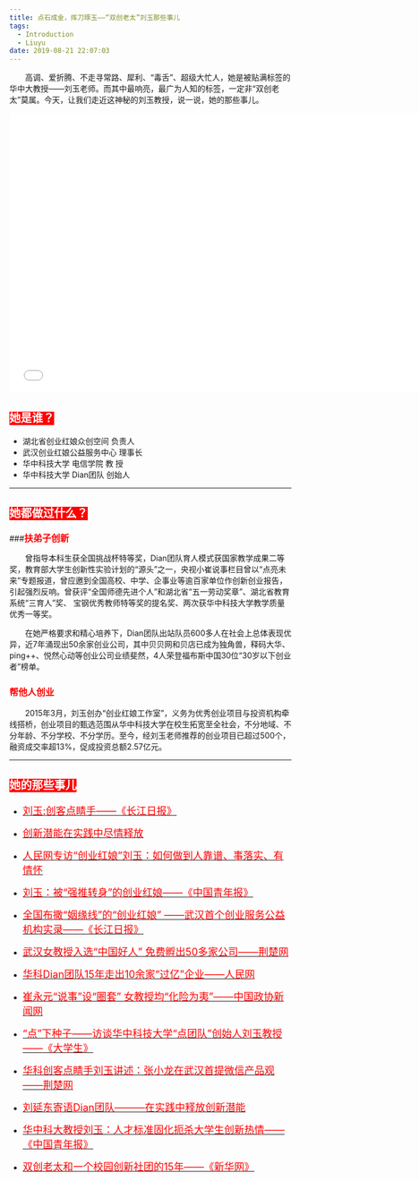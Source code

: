 ```yaml
---
title: 点石成金，挥刀琢玉——“双创老太”刘玉那些事儿
tags:
  - Introduction
  - Liuyu
date: 2019-08-21 22:07:03
---
```


　　高调、爱折腾、不走寻常路、犀利、“毒舌”、超级大忙人，她是被贴满标签的华中大教授——刘玉老师。而其中最响亮，最广为人知的标签，一定非“双创老太”莫属。今天，让我们走近这神秘的刘玉教授，说一说，她的那些事儿。

<iframe src="//player.bilibili.com/player.html?aid=64840863&cid=112556496&page=1" width="740" height="500" scrolling="no" border="0" frameborder="no" framespacing="0" allowfullscreen="true"> </iframe>

## <span style="font-size: 20px;color: white;background-color: red;font-weight: bold;">她是谁？</span>



- 湖北省创业红娘众创空间        负责人
- 武汉创业红娘公益服务中心     理事长 
- 华中科技大学    电信学院      教   授 
- 华中科技大学    Dian团队      创始人 



------

## <span style="font-size:20px;color:white;background-color: red;font-weight:bold;">她都做过什么？</span>

###<span style="font-size:16px;color:red;font-weight:bold;">扶弟子创新</span>

　　曾指导本科生获全国挑战杯特等奖，Dian团队育人模式获国家教学成果二等奖，教育部大学生创新性实验计划的“源头”之一，央视小崔说事栏目曾以“点亮未来”专题报道，曾应邀到全国高校、中学、企事业等逾百家单位作创新创业报告，引起强烈反响。曾获评“全国师德先进个人”和湖北省“五一劳动奖章”、湖北省教育系统“三育人”奖、 宝钢优秀教师特等奖的提名奖、两次获华中科技大学教学质量优秀一等奖。

　　在她严格要求和精心培养下，Dian团队出站队员600多人在社会上总体表现优异，近7年涌现出50余家创业公司，其中贝贝网和贝店已成为独角兽，释码大华、ping++、悦然心动等创业公司业绩斐然，4人荣登福布斯中国30位“30岁以下创业者”榜单。

### <span style="font-size:16px;color:red;font-weight:bold;">帮他人创业</span>

　　2015年3月，刘玉创办“创业红娘工作室”，义务为优秀创业项目与投资机构牵线搭桥，创业项目的甄选范围从华中科技大学在校生拓宽至全社会，不分地域、不分年龄、不分学校、不分学历。至今，经刘玉老师推荐的创业项目已超过500个，融资成交率超13%，促成投资总额2.57亿元。

------

## <span style="font-size:20px;color:white;background-color: red;font-weight:bold;">她的那些事儿</span>

- [<span style="color:red;font-size:18px;">刘玉:创客点睛手——《长江日报》</span>](http://szbold.cjn.cn/cjrb/html/2015-12/25/content_5498033.htm)

- [<span style="color:red;font-size:18px;">创新潜能在实践中尽情释放</span>](https://www.chsi.com.cn/jyzx/200711/20071108/1493323.html)


- [<span style="color:red;font-size:18px;">人民网专访“创业红娘”刘玉：如何做到人靠谱、事落实、有情怀</span>](http://hb.people.com.cn/n2/2016/0115/c337099-27552249.html)

- [<span style="color:red;font-size:18px;">刘玉：被“强推转身”的创业红娘——《中国青年报》</span>](http://zqb.cyol.com/html/2016-01/19/nw.D110000zgqnb_20160119_2-10.htm)

- [<span style="color:red;font-size:18px;">全国布撒“姻缘线”的“创业红娘” ——武汉首个创业服务公益机构实录——《长江日报》</span>](http://cjrb.cjn.cn/html/2018-04/04/content_67430.htm)

- [<span style="color:red;font-size:18px;">武汉女教授入选“中国好人” 免费孵出50多家公司——荆楚网</span>](http://news.cnhubei.com/xw//sh/201604/t3592740.shtml)


- [<span style="color:red;font-size:18px;">华科Dian团队15年走出10余家“过亿”企业——人民网</span>](http://hb.people.com.cn/n2/2017/0526/c337099-30246043.html)


- [<span style="color:red;font-size:18px;">崔永元“说事”设“圈套” 女教授均“化险为夷”——中国政协新闻网</span> ](http://cppcc.people.com.cn/GB/35377/11493611.html)


- [<span style="color:red;font-size:18px;">“点”下种子——访谈华中科技大学“点团队”创始人刘玉教授——《大学生》</span>](http://www.cnki.com.cn/Article/CJFDTotal-DYXS201409005.htm)
- [<span style="color:red;font-size:18px;">华科创客点睛手刘玉讲述：张小龙在武汉首提微信产品观——荆楚网</span>](http://news.cjn.cn/sywh/201705/t3010007.htm)
- [<span style="color:red;font-size:18px;">刘延东寄语Dian团队———在实践中释放创新潜能</span>](http://hustxb.cuepa.cn/show_more.php?tkey=&bkey=&doc_id=235846)
- [<span style="color:red;font-size:18px;">华中科大教授刘玉：人才标准固化扼杀大学生创新热情——《中国青年报》</span>](http://zqb.cyol.com/html/2014-06/26/nw.D110000zgqnb_20140626_3-07.htm)
- [<span style="color:red;font-size:18px;">双创老太和一个校园创新社团的15年——《新华网》</span>](http://xhpfmapi.zhongguowangshi.com/vh512/share/1876388?channel=weixin)

